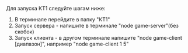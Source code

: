 Для запуска КТ1 следуйте шагам ниже:
1. В терминале перейдите в папку "КТ1"
2. Запуск сервера - напишите в терминале "node game-server"(без скобок)
3. Запуск клиента - в другом терминале напишите "node game-client [диапазон]", например "node game-client 1 5"
